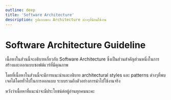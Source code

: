 ```yaml
---
outline: deep
title: 'Software Architecture'
description: รูปแบบของ Architecture ต่างๆที่นิยมใช้งาน
---
```


# Software Architecture Guideline
เนื้อหาในส่วนนี้จะอธิบายเกี่ยวกับ Software Architecture ซึ่งเป็นส่วนสำคัญส่วนหนึ่งในการสร้างและออกแบบซอฟต์แวร์ที่มีคุณภาพ 

โดยที่เนื้อหาในส่วนนี้จะมีการแนะนำและอธิบาย architectural styles และ patterns ต่างๆที่พบเจอได้โดยทั่วไปในการออกแบบ ระบบรวมถึงตัวอย่างการนำไปใช้งานจริง

หวังว่าเนื้อหาที่แนะนำจะมีประโยชน์ต่อผู้อ่านทุกคนนะคะ

